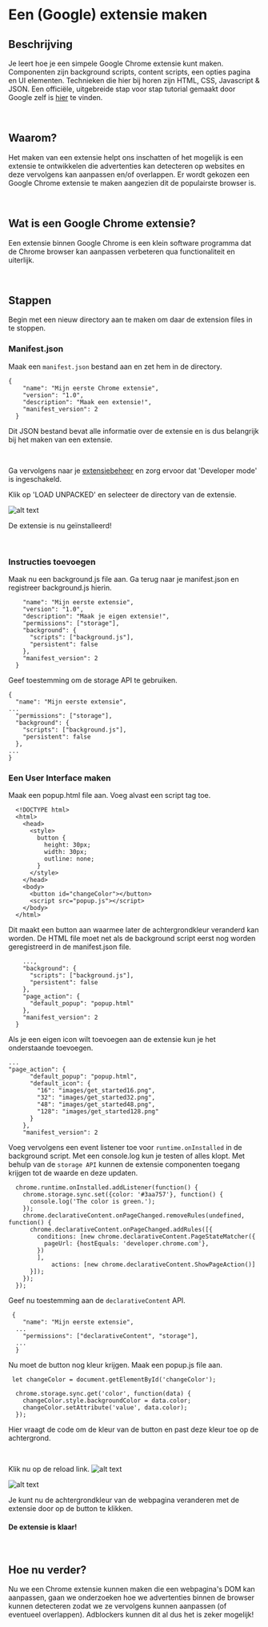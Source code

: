 # Een (Google) extensie maken

## **Beschrijving**
Je leert hoe je een simpele Google Chrome extensie kunt maken. Componenten zijn background scripts, content scripts, een opties pagina en UI elementen.
Technieken die hier bij horen zijn HTML, CSS, Javascript & JSON.
Een officiële, uitgebreide stap voor stap tutorial gemaakt door Google zelf is [hier](https://developer.chrome.com/extensions/getstarted) te vinden.

&nbsp;

## **Waarom?**
Het maken van een extensie helpt ons inschatten of het mogelijk is een extensie te ontwikkelen die advertenties kan detecteren op websites en deze vervolgens kan aanpassen en/of overlappen.
Er wordt gekozen een Google Chrome extensie te maken aangezien dit de populairste browser is.

&nbsp;

## **Wat is een Google Chrome extensie?**
Een extensie binnen Google Chrome is een klein software programma dat de Chrome browser kan aanpassen verbeteren qua functionaliteit en uiterlijk.

&nbsp;

## **Stappen**
Begin met een nieuw directory aan te maken om daar de extension files in te stoppen.
&nbsp;

### Manifest.json
Maak een ```manifest.json``` bestand aan en zet hem in de directory.
```
{
    "name": "Mijn eerste Chrome extensie",
    "version": "1.0",
    "description": "Maak een extensie!",
    "manifest_version": 2
  }
  ```
Dit JSON bestand bevat alle informatie over de extensie en is dus belangrijk bij het maken van een extensie.

&nbsp;

Ga vervolgens naar je [extensiebeheer](chrome://extensions) en zorg ervoor dat 'Developer mode' is ingeschakeld.

Klik op 'LOAD UNPACKED' en selecteer de directory van de extensie.

![alt text](https://developer.chrome.com/static/images/get_started/load_extension.png "Klik op LOAD UNPACKED")

De extensie is nu geïnstalleerd!

&nbsp;

### Instructies toevoegen
Maak nu een background.js file aan. Ga terug naar je manifest.json en registreer background.js hierin.

```  {
    "name": "Mijn eerste extensie",
    "version": "1.0",
    "description": "Maak je eigen extensie!",
    "permissions": ["storage"],
    "background": {
      "scripts": ["background.js"],
      "persistent": false
    },
    "manifest_version": 2
  }
  ```

Geef toestemming om de storage API te gebruiken.
  ```
  {
    "name": "Mijn eerste extensie",
  ...
    "permissions": ["storage"],
    "background": {
      "scripts": ["background.js"],
      "persistent": false
    },
  ...
  }
  ```
### Een User Interface maken
Maak een popup.html file aan. Voeg alvast een script tag toe.
```
  <!DOCTYPE html>
  <html>
    <head>
      <style>
        button {
          height: 30px;
          width: 30px;
          outline: none;
        }
      </style>
    </head>
    <body>
      <button id="changeColor"></button>
      <script src="popup.js"></script>
    </body>
  </html>
```
Dit maakt een button aan waarmee later de achtergrondkleur veranderd kan worden. De HTML file moet net als de background script eerst nog worden geregistreerd in de manifest.json file.
```
    ...,
    "background": {
      "scripts": ["background.js"],
      "persistent": false
    },
    "page_action": {
      "default_popup": "popup.html"
    },
    "manifest_version": 2
  }
```
Als je een eigen icon wilt toevoegen aan de extensie kun je het onderstaande toevoegen.
```
...
"page_action": {
      "default_popup": "popup.html",
      "default_icon": {
        "16": "images/get_started16.png",
        "32": "images/get_started32.png",
        "48": "images/get_started48.png",
        "128": "images/get_started128.png"
      }
    },
    "manifest_version": 2
```
Voeg vervolgens een event listener toe voor `runtime.onInstalled` in de background script. Met een console.log kun je testen of alles klopt. Met behulp van de `storage API` kunnen de extensie componenten toegang krijgen tot de waarde en deze updaten.
```
  chrome.runtime.onInstalled.addListener(function() {
    chrome.storage.sync.set({color: '#3aa757'}, function() {
      console.log('The color is green.');
    });
    chrome.declarativeContent.onPageChanged.removeRules(undefined, function() {
      chrome.declarativeContent.onPageChanged.addRules([{
        conditions: [new chrome.declarativeContent.PageStateMatcher({
          pageUrl: {hostEquals: 'developer.chrome.com'},
        })
        ],
            actions: [new chrome.declarativeContent.ShowPageAction()]
      }]);
    });
  });
```
Geef nu toestemming aan de `declarativeContent` API.
```
 {
    "name": "Mijn eerste extensie",
  ...
    "permissions": ["declarativeContent", "storage"],
  ...
  }
```
Nu moet de button nog kleur krijgen.
Maak een popup.js file aan.
```
 let changeColor = document.getElementById('changeColor');

  chrome.storage.sync.get('color', function(data) {
    changeColor.style.backgroundColor = data.color;
    changeColor.setAttribute('value', data.color);
  });
```
Hier vraagt de code om de kleur van de button en past deze kleur toe op de achtergrond.

&nbsp;

Klik nu op de reload link.
![alt text](https://developer.chrome.com/static/images/get_started/view_background.png "Klik op de Reload link")
&nbsp;

![alt text](https://developer.chrome.com/static/images/get_started/popup_grey.png "Klik op de button om de achtergrondkleur te veranderen")

Je kunt nu de achtergrondkleur van de webpagina veranderen met de extensie door op de button te klikken. 
&nbsp;

#### De extensie is klaar!
&nbsp;

## **Hoe nu verder?**
Nu we een Chrome extensie kunnen maken die een webpagina's DOM kan aanpassen, gaan we onderzoeken hoe we advertenties binnen de browser kunnen detecteren zodat we ze vervolgens kunnen aanpassen (of eventueel overlappen). Adblockers kunnen dit al dus het is zeker mogelijk!